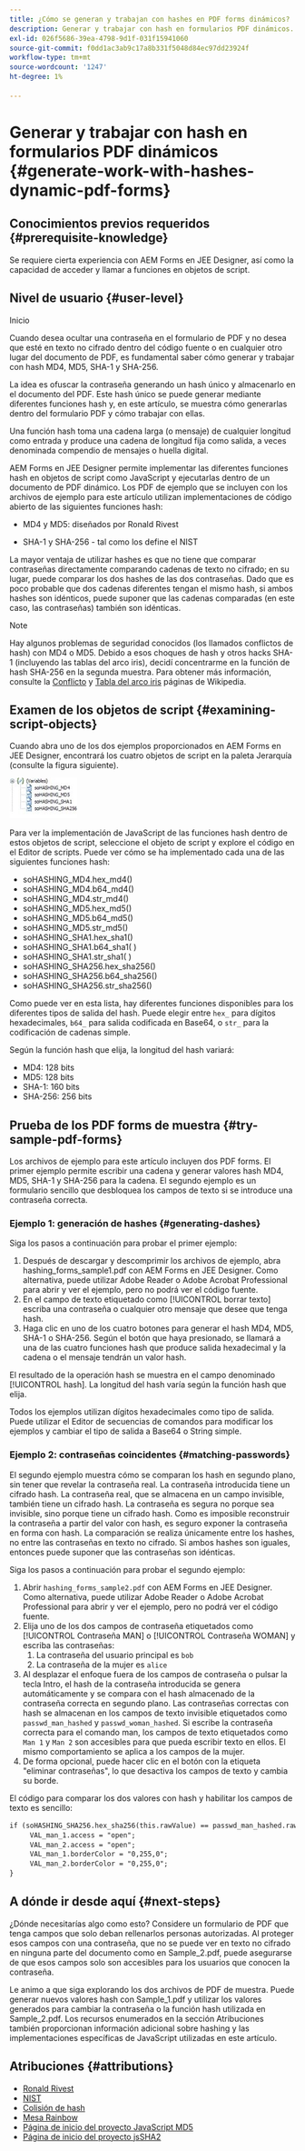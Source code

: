```yaml
---
title: ¿Cómo se generan y trabajan con hashes en PDF forms dinámicos?
description: Generar y trabajar con hash en formularios PDF dinámicos.
exl-id: 026f5686-39ea-4798-9d1f-031f15941060
source-git-commit: f0dd1ac3ab9c17a8b331f5048d84ec97dd23924f
workflow-type: tm+mt
source-wordcount: '1247'
ht-degree: 1%

---
```


# Generar y trabajar con hash en formularios PDF dinámicos {#generate-work-with-hashes-dynamic-pdf-forms}

## Conocimientos previos requeridos {#prerequisite-knowledge}

Se requiere cierta experiencia con AEM Forms en JEE Designer, así como la capacidad de acceder y llamar a funciones en objetos de script.

## Nivel de usuario {#user-level}

Inicio

Cuando desea ocultar una contraseña en el formulario de PDF y no desea que esté en texto no cifrado dentro del código fuente o en cualquier otro lugar del documento de PDF, es fundamental saber cómo generar y trabajar con hash MD4, MD5, SHA-1 y SHA-256.

La idea es ofuscar la contraseña generando un hash único y almacenarlo en el documento del PDF. Este hash único se puede generar mediante diferentes funciones hash y, en este artículo, se muestra cómo generarlas dentro del formulario PDF y cómo trabajar con ellas.

Una función hash toma una cadena larga (o mensaje) de cualquier longitud como entrada y produce una cadena de longitud fija como salida, a veces denominada compendio de mensajes o huella digital.

AEM Forms en JEE Designer permite implementar las diferentes funciones hash en objetos de script como JavaScript y ejecutarlas dentro de un documento de PDF dinámico. Los PDF de ejemplo que se incluyen con los archivos de ejemplo para este artículo utilizan implementaciones de código abierto de las siguientes funciones hash:

* MD4 y MD5: diseñados por Ronald Rivest

* SHA-1 y SHA-256 - tal como los define el NIST

La mayor ventaja de utilizar hashes es que no tiene que comparar contraseñas directamente comparando cadenas de texto no cifrado; en su lugar, puede comparar los dos hashes de las dos contraseñas. Dado que es poco probable que dos cadenas diferentes tengan el mismo hash, si ambos hashes son idénticos, puede suponer que las cadenas comparadas (en este caso, las contraseñas) también son idénticas.

>[!NOTE]
>
>Hay algunos problemas de seguridad conocidos (los llamados conflictos de hash) con MD4 o MD5. Debido a esos choques de hash y otros hacks SHA-1 (incluyendo las tablas del arco iris), decidí concentrarme en la función de hash SHA-256 en la segunda muestra. Para obtener más información, consulte la [Conflicto](https://en.wikipedia.org/wiki/Hash_collision) y [Tabla del arco iris](https://en.wikipedia.org/wiki/Rainbow_table) páginas de Wikipedia.

## Examen de los objetos de script {#examining-script-objects}

Cuando abra uno de los dos ejemplos proporcionados en AEM Forms en JEE Designer, encontrará los cuatro objetos de script en la paleta Jerarquía (consulte la figura siguiente).

![Variables](assets/variables.jpg)

Para ver la implementación de JavaScript de las funciones hash dentro de estos objetos de script, seleccione el objeto de script y explore el código en el Editor de scripts. Puede ver cómo se ha implementado cada una de las siguientes funciones hash:

* soHASHING_MD4.hex_md4()
* soHASHING_MD4.b64_md4()
* soHASHING_MD4.str_md4()
* soHASHING_MD5.hex_md5()
* soHASHING_MD5.b64_md5()
* soHASHING_MD5.str_md5()
* soHASHING_SHA1.hex_sha1()
* soHASHING_SHA1.b64_sha1( )
* soHASHING_SHA1.str_sha1( )
* soHASHING_SHA256.hex_sha256()
* soHASHING_SHA256.b64_sha256()
* soHASHING_SHA256.str_sha256()

Como puede ver en esta lista, hay diferentes funciones disponibles para los diferentes tipos de salida del hash. Puede elegir entre `hex_` para dígitos hexadecimales, `b64_` para salida codificada en Base64, o `str_` para la codificación de cadenas simple.

Según la función hash que elija, la longitud del hash variará:

* MD4: 128 bits
* MD5: 128 bits
* SHA-1: 160 bits
* SHA-256: 256 bits

## Prueba de los PDF forms de muestra {#try-sample-pdf-forms}

Los archivos de ejemplo para este artículo incluyen dos PDF forms. El primer ejemplo permite escribir una cadena y generar valores hash MD4, MD5, SHA-1 y SHA-256 para la cadena. El segundo ejemplo es un formulario sencillo que desbloquea los campos de texto si se introduce una contraseña correcta.

### Ejemplo 1: generación de hashes {#generating-dashes}

Siga los pasos a continuación para probar el primer ejemplo:

1. Después de descargar y descomprimir los archivos de ejemplo, abra hashing_forms_sample1.pdf con AEM Forms en JEE Designer. Como alternativa, puede utilizar Adobe Reader o Adobe Acrobat Professional para abrir y ver el ejemplo, pero no podrá ver el código fuente.
1. En el campo de texto etiquetado como [!UICONTROL borrar texto] escriba una contraseña o cualquier otro mensaje que desee que tenga hash.
1. Haga clic en uno de los cuatro botones para generar el hash MD4, MD5, SHA-1 o SHA-256. Según el botón que haya presionado, se llamará a una de las cuatro funciones hash que produce salida hexadecimal y la cadena o el mensaje tendrán un valor hash.

El resultado de la operación hash se muestra en el campo denominado [!UICONTROL hash]. La longitud del hash varía según la función hash que elija.

Todos los ejemplos utilizan dígitos hexadecimales como tipo de salida. Puede utilizar el Editor de secuencias de comandos para modificar los ejemplos y cambiar el tipo de salida a Base64 o String simple.

### Ejemplo 2: contraseñas coincidentes {#matching-passwords}

El segundo ejemplo muestra cómo se comparan los hash en segundo plano, sin tener que revelar la contraseña real. La contraseña introducida tiene un cifrado hash. La contraseña real, que se almacena en un campo invisible, también tiene un cifrado hash. La contraseña es segura no porque sea invisible, sino porque tiene un cifrado hash. Como es imposible reconstruir la contraseña a partir del valor con hash, es seguro exponer la contraseña en forma con hash. La comparación se realiza únicamente entre los hashes, no entre las contraseñas en texto no cifrado. Si ambos hashes son iguales, entonces puede suponer que las contraseñas son idénticas.

Siga los pasos a continuación para probar el segundo ejemplo:

1. Abrir `hashing_forms_sample2.pdf` con AEM Forms en JEE Designer. Como alternativa, puede utilizar Adobe Reader o Adobe Acrobat Professional para abrir y ver el ejemplo, pero no podrá ver el código fuente.
1. Elija uno de los dos campos de contraseña etiquetados como [!UICONTROL Contraseña MAN] o [!UICONTROL Contraseña WOMAN] y escriba las contraseñas:
   1. La contraseña del usuario principal es `bob`
   1. La contraseña de la mujer es `alice`
1. Al desplazar el enfoque fuera de los campos de contraseña o pulsar la tecla Intro, el hash de la contraseña introducida se genera automáticamente y se compara con el hash almacenado de la contraseña correcta en segundo plano. Las contraseñas correctas con hash se almacenan en los campos de texto invisible etiquetados como `passwd_man_hashed` y `passwd_woman_hashed`. Si escribe la contraseña correcta para el comando man, los campos de texto etiquetados como `Man 1` y `Man 2` son accesibles para que pueda escribir texto en ellos. El mismo comportamiento se aplica a los campos de la mujer.
1. De forma opcional, puede hacer clic en el botón con la etiqueta &quot;eliminar contraseñas&quot;, lo que desactiva los campos de texto y cambia su borde.

El código para comparar los dos valores con hash y habilitar los campos de texto es sencillo:

```xml
if (soHASHING_SHA256.hex_sha256(this.rawValue) == passwd_man_hashed.rawValue){
     VAL_man_1.access = "open";
     VAL_man_2.access = "open";
     VAL_man_1.borderColor = "0,255,0";
     VAL_man_2.borderColor = "0,255,0";
}
```

## A dónde ir desde aquí {#next-steps}

¿Dónde necesitarías algo como esto? Considere un formulario de PDF que tenga campos que solo deban rellenarlos personas autorizadas. Al proteger esos campos con una contraseña, que no se puede ver en texto no cifrado en ninguna parte del documento como en Sample_2.pdf, puede asegurarse de que esos campos solo son accesibles para los usuarios que conocen la contraseña.

Le animo a que siga explorando los dos archivos de PDF de muestra.  Puede generar nuevos valores hash con Sample_1.pdf y utilizar los valores generados para cambiar la contraseña o la función hash utilizada en Sample_2.pdf.  Los recursos enumerados en la sección Atribuciones también proporcionan información adicional sobre hashing y las implementaciones específicas de JavaScript utilizadas en este artículo.

## Atribuciones {#attributions}

* [Ronald Rivest](https://en.wikipedia.org/wiki/Ron_Rivest)
* [NIST](https://csrc.nist.gov/projects/cryptographic-standards-and-guidelines)
* [Colisión de hash](https://en.wikipedia.org/wiki/Hash_collision)
* [Mesa Rainbow](https://en.wikipedia.org/wiki/Rainbow_table)
* [Página de inicio del proyecto JavaScript MD5](https://pajhome.org.uk/crypt/md5/)
* [Página de inicio del proyecto jsSHA2](https://anmar.eu.org/projects/jssha2/)

